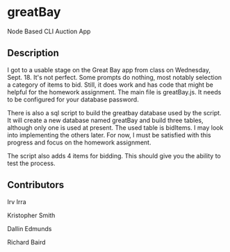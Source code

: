 # greatBay
Node Based CLI Auction App

## Description
I got to a usable stage on the Great Bay app from class on Wednesday, Sept. 18. It's not perfect. Some prompts do nothing, most notably selection a category of items to bid. Still, it does work and has code that might be helpful for the homework assignment.
The main file is greatBay.js. It needs to be configured for your database password.

There is also a sql script to build the greatbay database used by the script. It will create a new database named greatBay and build three tables, although only one is used at present.  The used table is bidItems. I may look into implementing the others later. For now, I must be satisfied with this progress and focus on the homework assignment.

The script also adds 4 items for bidding. This should give you the ability to test the process.

## Contributors

Irv Irra

Kristopher Smith

Dallin Edmunds

Richard Baird
